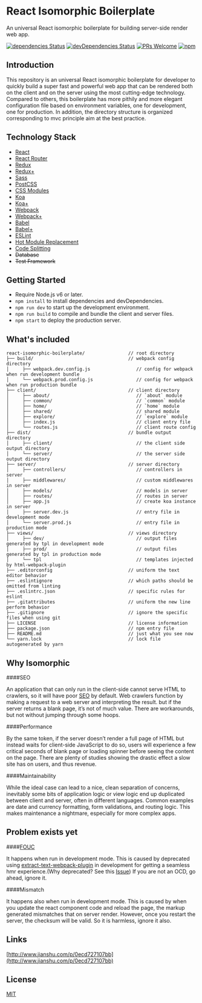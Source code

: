 # React Isomorphic Boilerplate

An universal React isomorphic boilerplate for building server-side render web app.

[![dependencies Status](https://david-dm.org/chikara-chan/react-isomorphic-boilerplate/status.svg)](https://david-dm.org/chikara-chan/react-isomorphic-boilerplate) [![devDependencies Status](https://david-dm.org/chikara-chan/react-isomorphic-boilerplate/dev-status.svg)](https://david-dm.org/chikara-chan/react-isomorphic-boilerplate?type=dev) [![PRs Welcome](https://img.shields.io/badge/PRs-welcome-brightgreen.svg)](https://github.com/chikara-chan/react-isomorphic-boilerplate/pulls) [![npm](https://img.shields.io/npm/l/express.svg)](https://github.com/chikara-chan/react-isomorphic-boilerplate/blob/master/LICENSE)

## Introduction

This repository is an universal React isomorphic boilerplate for developer to quickly build a super fast and powerful web app that can be rendered both on the client and on the server using the most cutting-edge technology. Compared to others, this boilerplate has more pithily and more elegant configuration file based on environment variables, one for development, one for production. In addition, the directory structure is organized corresponding to mvc principle aim at the best practice.

## Technology Stack

- [React](https://github.com/facebook/react)
- [React Router](https://github.com/ReactTraining/react-router)
- [Redux](https://github.com/reactjs/redux)
- [Redux+](https://github.com/xgrommx/awesome-redux)
- [Sass](https://github.com/sass/sass)
- [PostCSS](https://github.com/postcss/postcss)
- [CSS Modules](https://github.com/css-modules/css-modules)
- [Koa](https://github.com/koajs/koa)
- [Koa+](https://github.com/koajs)
- [Webpack](https://github.com/webpack/webpack)
- [Webpack+](https://webpack.js.org/loaders/)
- [Babel](https://github.com/babel/babel)
- [Babel+](http://babeljs.io/docs/plugins/)
- [ESLint](https://github.com/eslint/eslint)
- [Hot Module Replacement](https://webpack.github.io/docs/hot-module-replacement.html)
- [Code Splitting](https://webpack.github.io/docs/code-splitting.html)
- ~~Database~~
- ~~Test Framework~~

## Getting Started

- Require Node.js v6 or later.
- `npm install` to install dependencies and devDependencies.
- `npm run dev` to start up the development environment.
- `npm run build` to compile and bundle the client and server files.
- `npm start` to deploy the production server.

## What's included

```
react-isomorphic-boilerplate/                // root directory
├── build/                                   // webpack config directory
│     ├── webpack.dev.config.js                 // config for webpack when run development bundle
│     └── webpack.prod.config.js                // config for webpack when run production bundle
├── client/                                  // client directory
│     ├── about/                                // `about` module
│     ├── common/                               // `common` module
│     ├── home/                                 // `home` module
│     ├── shared/                               // shared module
│     ├── explore/                              // `explore` module
│     ├── index.js                              // client entry file
│     └── routes.js                             // client route config
├── dist/                                    // bundle output directory
│     ├── client/                               // the client side output directory
│     └── server/                               // the server side output directory
├── server/                                  // server directory
│     ├── controllers/                          // controllers in server
│     ├── middlewares/                          // custom middlewares in server
│     ├── models/                               // models in server
│     ├── routes/                               // routes in server
│     ├── app.js                                // create koa instance in server
│     ├── server.dev.js                         // entry file in development mode
│     └── server.prod.js                        // entry file in production mode
├── views/                                   // views directory
│     ├── dev/                                  // output files generated by tpl in development mode
│     ├── prod/                                 // output files generated by tpl in production mode
│     └── tpl                                   // templates injected by html-webpack-plugin
├── .editorconfig                            // uniform the text editor behavior
├── .eslintignore                            // which paths should be omitted from linting
├── .eslintrc.json                           // specific rules for eslint
├── .gitattributes                           // uniform the new line perform behavior
├── .gitignore                               // ignore the specific files when using git
├── LICENSE                                  // license information
├── package.json                             // npm entry file
├── README.md                                // just what you see now
└── yarn.lock                                // lock file autogenerated by yarn
```

## Why Isomorphic

####SEO

An application that can only run in the client-side cannot serve HTML to crawlers, so it will have poor [SEO](https://en.wikipedia.org/wiki/Search_engine_optimization) by default. Web crawlers function by making a request to a web server and interpreting the result. but if the server returns a blank page, it’s not of much value. There are workarounds, but not without jumping through some hoops.

####Performance

By the same token, if the server doesn’t render a full page of HTML but instead waits for client-side JavaScript to do so, users will experience a few critical seconds of blank page or loading spinner before seeing the content on the page. There are plenty of studies showing the drastic effect a slow site has on users, and thus revenue.

####Maintainability

While the ideal case can lead to a nice, clean separation of concerns, inevitably some bits of application logic or view logic end up duplicated between client and server, often in different languages. Common examples are date and currency formatting, form validations, and routing logic. This makes maintenance a nightmare, especially for more complex apps.

## Problem exists yet

####[FOUC](https://www.google.com.hk/url?sa=t&rct=j&q=&esrc=s&source=web&cd=2&ved=0ahUKEwimhPqTrofRAhXHkJQKHTEYCfMQFggjMAE&url=https%3a%2f%2fen%2ewikipedia%2eorg%2fwiki%2fFlash_of_unstyled_content&usg=AFQjCNGjAnNtZtjPb5oLsT9Wlf9az7hXTw)

It happens when run in development mode. This is caused by deprecated using [extract-text-webpack-plugin](https://github.com/webpack/extract-text-webpack-plugin) in development for getting a seamless hmr experience.(Why deprecated? See this [Issue](https://github.com/webpack/extract-text-webpack-plugin/issues/30)) If you are not an OCD, go ahead, ignore it.

####Mismatch

It happens also when run in development mode. This is caused by when you update the react component code and reload the page, the markup generated mismatches that on server render. However, once you restart the server, the checksum will be valid. So it is harmless, ignore it also.

## Links

[http://www.jianshu.com/p/0ecd727107bb](http://www.jianshu.com/p/0ecd727107bb)

## License

[MIT](https://github.com/chikara-chan/react-isomorphic-boilerplate/blob/master/LICENSE)
